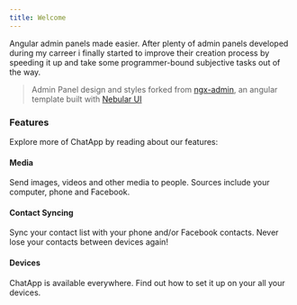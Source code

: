 ```yaml
---
title: Welcome
---
```


Angular admin panels made easier. After plenty of admin panels developed during my carreer i finally started to improve their creation process by speeding it up and take some programmer-bound subjective tasks out of the way. 



> Admin Panel design and styles forked from [ngx-admin](https://akveo.github.io/ngx-admin/), an angular template built with [Nebular UI ](https://akveo.github.io/nebular/)


### Features

Explore more of ChatApp by reading about our features:

#### Media

Send images, videos and other media to people. Sources include your computer, phone and Facebook.

#### Contact Syncing

Sync your contact list with your phone and/or Facebook contacts. Never lose your contacts between devices again!

#### Devices

ChatApp is available everywhere. Find out how to set it up on your all your devices.
